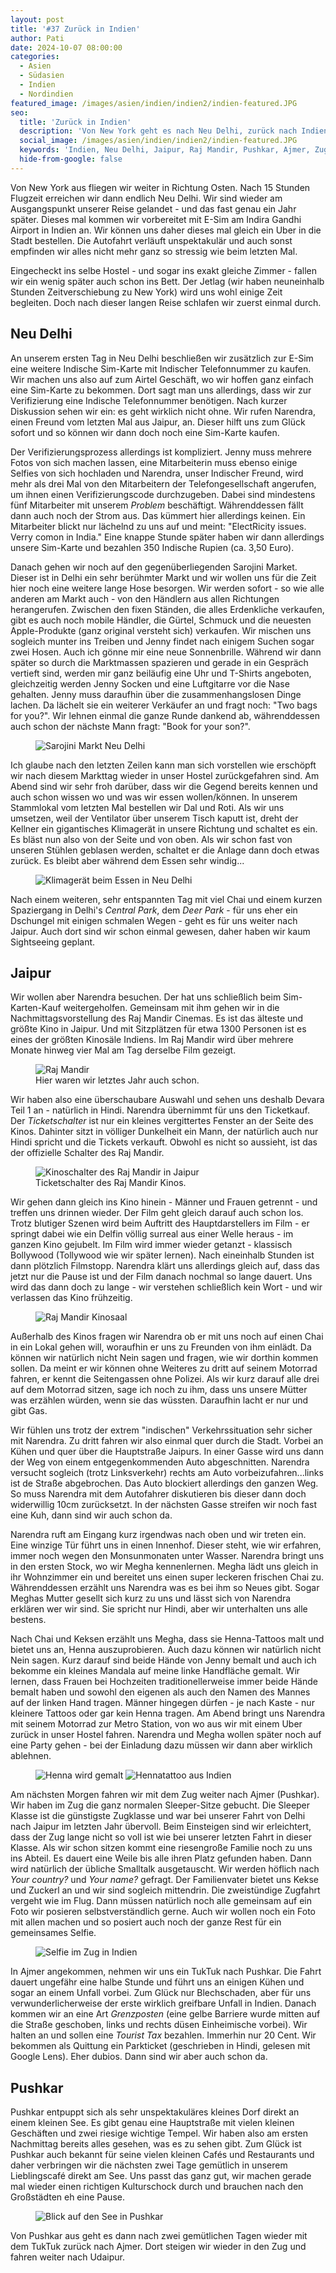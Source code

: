 ```yaml
---
layout: post
title: '#37 Zurück in Indien'
author: Pati
date: 2024-10-07 08:00:00
categories:
  - Asien
  - Südasien
  - Indien
  - Nordindien
featured_image: /images/asien/indien/indien2/indien-featured.JPG
seo:
  title: 'Zurück in Indien'
  description: 'Von New York geht es nach Neu Delhi, zurück nach Indien. Drei Tage verbringen wir in Delhi, besorgen uns eine Sim-Karte und fahren dann weiter nach Jaipur und Pushkar.'
  social_image: /images/asien/indien/indien2/indien-featured.JPG
  keywords: 'Indien, Neu Delhi, Jaipur, Raj Mandir, Pushkar, Ajmer, Zugfahrt in Indien, Sim, Henna'
  hide-from-google: false
---
```

Von New York aus fliegen wir weiter in Richtung Osten. Nach 15 Stunden Flugzeit erreichen wir dann endlich Neu Delhi. Wir sind wieder am Ausgangspunkt unserer Reise gelandet - und das fast genau ein Jahr später. Dieses mal kommen wir vorbereitet mit E-Sim am Indira Gandhi Airport in Indien an. Wir können uns daher dieses mal gleich ein Uber in die Stadt bestellen. Die Autofahrt verläuft unspektakulär und auch sonst empfinden wir alles nicht mehr ganz so stressig wie beim letzten Mal. 

Eingecheckt ins selbe Hostel - und sogar ins exakt gleiche Zimmer - fallen wir ein wenig später auch schon ins Bett. Der Jetlag (wir haben neuneinhalb Stunden Zeitverschiebung zu New York) wird uns wohl einige Zeit begleiten. Doch nach dieser langen Reise schlafen wir zuerst einmal durch.

## Neu Delhi

An unserem ersten Tag in Neu Delhi beschließen wir zusätzlich zur E-Sim eine weitere Indische Sim-Karte mit Indischer Telefonnummer zu kaufen. Wir machen uns also auf zum Airtel Geschäft, wo wir hoffen ganz einfach eine Sim-Karte zu bekommen. Dort sagt man uns allerdings, dass wir zur Verifizierung eine Indische Telefonnummer benötigen. Nach kurzer Diskussion sehen wir ein: es geht wirklich nicht ohne. Wir rufen Narendra, einen Freund vom letzten Mal aus Jaipur, an. Dieser hilft uns zum Glück sofort und so können wir dann doch noch eine Sim-Karte kaufen.

Der Verifizierungsprozess allerdings ist kompliziert. Jenny muss mehrere Fotos von sich machen lassen, eine Mitarbeiterin muss ebenso einige Selfies von sich hochladen und Narendra, unser Indischer Freund, wird mehr als drei Mal von den Mitarbeitern der Telefongesellschaft angerufen, um ihnen einen Verifizierungscode durchzugeben. Dabei sind mindestens fünf Mitarbeiter mit unserem *Problem* beschäftigt. Währenddessen fällt dann auch noch der Strom aus. Das kümmert hier allerdings keinen. Ein Mitarbeiter blickt nur lächelnd zu uns auf und meint: "ElectRicity issues. Verry comon in India." Eine knappe Stunde später haben wir dann allerdings unsere Sim-Karte und bezahlen 350 Indische Rupien (ca. 3,50 Euro). 

Danach gehen wir noch auf den gegenüberliegenden Sarojini Market. Dieser ist in Delhi ein sehr berühmter Markt und wir wollen uns für die Zeit hier noch eine weitere lange Hose besorgen. Wir werden sofort - so wie alle anderen am Markt auch - von den Händlern aus allen Richtungen herangerufen. Zwischen den fixen Ständen, die alles Erdenkliche verkaufen, gibt es auch noch mobile Händler, die Gürtel, Schmuck und die neuesten Apple-Produkte (ganz original versteht sich) verkaufen. Wir mischen uns sogleich munter ins Treiben und Jenny findet nach einigem Suchen sogar zwei Hosen. Auch ich gönne mir eine neue Sonnenbrille. Während wir dann später so durch die Marktmassen spazieren und gerade in ein Gespräch vertieft sind, werden mir ganz beiläufig eine Uhr und T-Shirts angeboten, gleichzeitig werden Jenny Socken und eine Luftgitarre vor die Nase gehalten. Jenny muss daraufhin über die zusammenhangslosen Dinge lachen. Da lächelt sie ein weiterer Verkäufer an und fragt noch: "Two bags for you?". Wir lehnen einmal die ganze Runde dankend ab, währenddessen auch schon der nächste Mann fragt: "Book for your son?". 

<figure class="img1">
  <img src="/images/asien/indien/indien2/indien-5.JPG" alt="Sarojini Markt Neu Delhi">
</figure>

Ich glaube nach den letzten Zeilen kann man sich vorstellen wie erschöpft wir nach diesem Markttag wieder in unser Hostel zurückgefahren sind. Am Abend sind wir sehr froh darüber, dass wir die Gegend bereits kennen und auch schon wissen wo und was wir essen wollen/können. In unserem Stammlokal vom letzten Mal bestellen wir Dal und Roti. Als wir uns umsetzen, weil der Ventilator über unserem Tisch kaputt ist, dreht der Kellner ein gigantisches Klimagerät in unsere Richtung und schaltet es ein. Es bläst nun also von der Seite und von oben. Als wir schon fast von unseren Stühlen geblasen werden, schaltet er die Anlage dann doch etwas zurück. Es bleibt aber während dem Essen sehr windig...

<figure class="img1">
  <img src="/images/asien/indien/indien2/indien-4.JPG" alt="Klimagerät beim Essen in Neu Delhi">
</figure>

Nach einem weiteren, sehr entspannten Tag mit viel Chai und einem kurzen Spaziergang in Delhi's *Central Park*, dem *Deer Park* - für uns eher ein Dschungel mit einigen schmalen Wegen - geht es für uns weiter nach Jaipur. Auch dort sind wir schon einmal gewesen, daher haben wir kaum Sightseeing geplant.

## Jaipur

Wir wollen aber Narendra besuchen. Der hat uns schließlich beim Sim-Karten-Kauf weitergeholfen. Gemeinsam mit ihm gehen wir in die Nachmittagsvorstellung des Raj Mandir Cinemas. Es ist das älteste und größte Kino in Jaipur. Und mit Sitzplätzen für etwa 1300 Personen ist es eines der größten Kinosäle Indiens. Im Raj Mandir wird über mehrere Monate hinweg vier Mal am Tag derselbe Film gezeigt. 

<figure class="img1">
  <img src="/images/asien/indien/indien2/indien-12.JPG" alt="Raj Mandir">
  <figcaption>Hier waren wir letztes Jahr auch schon.</figcaption>
</figure>

Wir haben also eine überschaubare Auswahl und sehen uns deshalb Devara Teil 1 an - natürlich in Hindi. Narendra übernimmt für uns den Ticketkauf. Der *Ticketschalter* ist nur ein kleines vergittertes Fenster an der Seite des Kinos. Dahinter sitzt in völliger Dunkelheit ein Mann, der natürlich auch nur Hindi spricht und die Tickets verkauft. Obwohl es nicht so aussieht, ist das der offizielle Schalter des Raj Mandir.

<figure class="img1">
  <img src="/images/asien/indien/indien2/indien-7.JPG" alt="Kinoschalter des Raj Mandir in Jaipur">
  <figcaption>Ticketschalter des Raj Mandir Kinos.</figcaption>
</figure>

Wir gehen dann gleich ins Kino hinein - Männer und Frauen getrennt - und treffen uns drinnen wieder. Der Film geht gleich darauf auch schon los. Trotz blutiger Szenen wird beim Auftritt des Hauptdarstellers im Film - er springt dabei wie ein Delfin völlig surreal aus einer Welle heraus - im ganzen Kino gejubelt. Im Film wird immer wieder getanzt - klassisch Bollywood (Tollywood wie wir später lernen). Nach eineinhalb Stunden ist dann plötzlich Filmstopp. Narendra klärt uns allerdings gleich auf, dass das jetzt nur die Pause ist und der Film danach nochmal so lange dauert. Uns wird das dann doch zu lange - wir verstehen schließlich kein Wort - und wir verlassen das Kino frühzeitig.

<figure class="img1">
  <img src="/images/asien/indien/indien2/indien-8.JPG" alt="Raj Mandir Kinosaal">
</figure>

Außerhalb des Kinos fragen wir Narendra ob er mit uns noch auf einen Chai in ein Lokal gehen will, woraufhin er uns zu Freunden von ihm einlädt. Da können wir natürlich nicht Nein sagen und fragen, wie wir dorthin kommen sollen. Da meint er wir können ohne Weiteres zu dritt auf seinem Motorrad fahren, er kennt die Seitengassen ohne Polizei. Als wir kurz darauf alle drei auf dem Motorrad sitzen, sage ich noch zu ihm, dass uns unsere Mütter was erzählen würden, wenn sie das wüssten. Daraufhin lacht er nur und gibt Gas. 

Wir fühlen uns trotz der extrem "indischen" Verkehrssituation sehr sicher mit Narendra. Zu dritt fahren wir also einmal quer durch die Stadt. Vorbei an Kühen und quer über die Hauptstraße Jaipurs. In einer Gasse wird uns dann der Weg von einem entgegenkommenden Auto abgeschnitten. Narendra versucht sogleich (trotz Linksverkehr) rechts am Auto vorbeizufahren...links ist de Straße abgebrochen. Das Auto blockiert allerdings den ganzen Weg. So muss Narendra mit dem Autofahrer diskutieren bis dieser dann doch widerwillig 10cm zurücksetzt. In der nächsten Gasse streifen wir noch fast eine Kuh, dann sind wir auch schon da. 

Narendra ruft am Eingang kurz irgendwas nach oben und wir treten ein. Eine winzige Tür führt uns in einen Innenhof. Dieser steht, wie wir erfahren, immer noch wegen den Monsunmonaten unter Wasser. Narendra bringt uns in den ersten Stock, wo wir Megha kennenlernen. Megha lädt uns gleich in ihr Wohnzimmer ein und bereitet uns einen super leckeren frischen Chai zu. Währenddessen erzählt uns Narendra was es bei ihm so Neues gibt. Sogar Meghas Mutter gesellt sich kurz zu uns und lässt sich von Narendra erklären wer wir sind. Sie spricht nur Hindi, aber wir unterhalten uns alle bestens.

Nach Chai und Keksen erzählt uns Megha, dass sie Henna-Tattoos malt und bietet uns an, Henna auszuprobieren. Auch dazu können wir natürlich nicht Nein sagen. Kurz darauf sind beide Hände von Jenny bemalt und auch ich bekomme ein kleines Mandala auf meine linke Handfläche gemalt. Wir lernen, dass Frauen bei Hochzeiten traditionellerweise immer beide Hände bemalt haben und sowohl den eigenen als auch den Namen des Mannes auf der linken Hand tragen. Männer hingegen dürfen - je nach Kaste - nur kleinere Tattoos oder gar kein Henna tragen. 
Am Abend bringt uns Narendra mit seinem Motorrad zur Metro Station, von wo aus wir mit einem Uber zurück in unser Hostel fahren. Narendra und Megha wollen später noch auf eine Party gehen - bei der Einladung dazu müssen wir dann aber wirklich ablehnen.

<figure class="img2">
  <img src="/images/asien/indien/indien2/indien-9.JPG" alt="Henna wird gemalt">
  <img src="/images/asien/indien/indien2/indien-10.JPG" alt="Hennatattoo aus Indien">
</figure>

Am nächsten Morgen fahren wir mit dem Zug weiter nach Ajmer (Pushkar). Wir haben im Zug die ganz normalen Sleeper-Sitze gebucht. Die Sleeper Klasse ist die günstigste Zugklasse und war bei unserer Fahrt von Delhi nach Jaipur im letzten Jahr übervoll. Beim Einsteigen sind wir erleichtert, dass der Zug lange nicht so voll ist wie bei unserer letzten Fahrt in dieser Klasse. Als wir schon sitzen kommt eine riesengroße Familie noch zu uns ins Abteil. Es dauert eine Weile bis alle ihren Platz gefunden haben. Dann wird natürlich der übliche Smalltalk ausgetauscht. Wir werden höflich nach *Your country?* und *Your name?* gefragt. Der Familienvater bietet uns Kekse und Zuckerl an und wir sind sogleich mittendrin. Die zweistündige Zugfahrt vergeht wie im Flug. Dann müssen natürlich noch alle gemeinsam auf ein Foto wir posieren selbstverständlich gerne. Auch wir wollen noch ein Foto mit allen machen und so posiert auch noch der ganze Rest für ein gemeinsames Selfie. 

<figure class="img1">
  <img src="/images/asien/indien/indien2/indien-2.JPG" alt="Selfie im Zug in Indien">
</figure>

In Ajmer angekommen, nehmen wir uns ein TukTuk nach Pushkar. Die Fahrt dauert ungefähr eine halbe Stunde und führt uns an einigen Kühen und sogar an einem Unfall vorbei. Zum Glück nur Blechschaden, aber für uns verwunderlicherweise der erste wirklich greifbare Unfall in Indien. Danach kommen wir an eine Art *Grenzposten* (eine gelbe Barriere wurde mitten auf die Straße geschoben, links und rechts düsen Einheimische vorbei). Wir halten an und sollen eine *Tourist Tax* bezahlen. Immerhin nur 20 Cent. Wir bekommen als Quittung ein Parkticket (geschrieben in Hindi, gelesen mit Google Lens). Eher dubios. Dann sind wir aber auch schon da.

## Pushkar

Pushkar entpuppt sich als sehr unspektakuläres kleines Dorf direkt an einem kleinen See. Es gibt genau eine Hauptstraße mit vielen kleinen Geschäften und zwei riesige wichtige Tempel. Wir haben also am ersten Nachmittag bereits alles gesehen, was es zu sehen gibt. Zum Glück ist Pushkar auch bekannt für seine vielen kleinen Cafés und Restaurants und daher verbringen wir die nächsten zwei Tage gemütlich in unserem Lieblingscafé direkt am See. Uns passt das ganz gut, wir machen gerade mal wieder einen richtigen Kulturschock durch und brauchen nach den Großstädten eh eine Pause.

<figure class="img1">
  <img src="/images/asien/indien/indien2/indien-11.JPG" alt="Blick auf den See in Pushkar">
</figure>

Von Pushkar aus geht es dann nach zwei gemütlichen Tagen wieder mit dem TukTuk zurück nach Ajmer. Dort steigen wir wieder in den Zug und fahren weiter nach Udaipur.